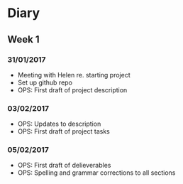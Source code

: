 # Diary 
## Week 1

### 31/01/2017

* Meeting with Helen re. starting project
* Set up github repo
* OPS: First draft of project description

### 03/02/2017

* OPS: Updates to description
* OPS: First draft of project tasks

### 05/02/2017

* OPS: First draft of delieverables
* OPS: Spelling and grammar corrections to all sections